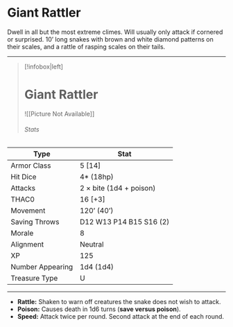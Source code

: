 # Giant Rattler



Dwell in all but the most extreme climes. Will usually only attack if cornered or surprised.
10’ long snakes with brown and white diamond patterns on their scales, and a rattle of rasping scales on their tails.

------
> [!infobox|left] 
>  # Giant Rattler 
>  ![[Picture Not Available]] 
>  ###### Stats 
| Type                    | Stat        |
| ---------------- | ------------------------------ | 
| Armor Class     | 5 [14]                  |
| Hit Dice         | 4* (18hp)               |
| Attacks          | 2 × bite (1d4 + poison) |
| THAC0            | 16 [+3]                 |
| Movement         | 120’ (40’)              |
| Saving Throws    | D12 W13 P14 B15 S16 (2) |
| Morale           | 8                       |
| Alignment        | Neutral                 |
| XP               | 125                     |
| Number Appearing | 1d4 (1d4)               |
| Treasure Type    | U                       |

------

- **Rattle:** Shaken to warn off creatures the snake does not wish to attack.
- **Poison:** Causes death in 1d6 turns (**save versus poison**).
- **Speed:** Attack twice per round. Second attack at the end of each round.

